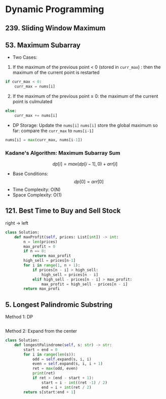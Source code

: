 # Dynamic Programming

## 239. Sliding Window Maximum

## 53. Maximum Subarray
- Two Cases:
1. If the maximum of the previous point < 0 (stored in `curr_max`) : then the maximum of the current point is restarted
```python
if curr_max < 0:
	curr_max = nums[i]
```
2. If the maximum of the previous point $\geq$ 0: the maximum of the current point is culmulated
```python
else:
	curr_max += nums[i]
```
- DP Storage: Update the `nums[i]`
`nums[i]` store the global maximum so far: compare the `curr_max` to `nums[i-1]`
```python
nums[i] = max(curr_max, nums[i-1])
```

### Kadane's Algorithm: Maximum Subarray Sum
$$dp[i] = max(dp[i-1], 0) + arr[i]$$
- Base Conditions:
$$ dp[0] = arr[0]$$
- Time Complexity: O(N)
- Space Complexity: O(1)

## 121. Best Time to Buy and Sell Stock
right -> left
```python
class Solution:
    def maxProfit(self, prices: List[int]) -> int:
        n = len(prices)
        max_profit = 0
        if n == 0:
            return max_profit
        high_sell = prices[n-1]
        for i in range(1, n + 1):
            if prices[n - i] > high_sell:
                high_sell = prices[n - i]
            elif high_sell - prices[n - i] > max_profit:
                max_profit = high_sell - prices[n - i]
        return max_profi
```
## 5. Longest Palindromic Substring
Method 1: DP
```python

```
Method 2: Expand from the center
```python
class Solution:
    def longestPalindrome(self, s: str) -> str:
        start = end = 0
        for i in range(len(s)):
            odd = self.expand(s, i, i)
            even = self.expand(s, i, i + 1)
            ret = max(odd, even)
            print(ret)
            if ret > (end - start + 1):
                start = i - int((ret -1) / 2)
                end = i + int(ret / 2)
        return s[start:end + 1]
```


<!--stackedit_data:
eyJoaXN0b3J5IjpbLTExMzE5NTYyNDQsNTA5MzU1ODMsLTcyOD
I5NDc0MiwyNTIyMTE5MDUsLTk0NzE0NzcwNl19
-->